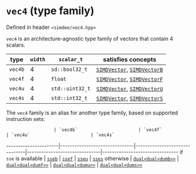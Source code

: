 # `vec4` (type family)

Defined in header `<simdee/vec4.hpp>`

`vec4` is an architecture-agnostic type family of vectors that contain 4 scalars.

type    | `width` | `scalar_t`      | satisfies concepts
--------|---------|-----------------|----------------------------------------------------------------
`vec4b` | 4       | `sd::bool32_t`  | [`SIMDVector`](SIMDVector.md), [`SIMDVectorB`](SIMDVectorB.md)
`vec4f` | 4       | `float`         | [`SIMDVector`](SIMDVector.md), [`SIMDVectorF`](SIMDVectorF.md)
`vec4u` | 4       | `std::uint32_t` | [`SIMDVector`](SIMDVector.md), [`SIMDVectorU`](SIMDVectorU.md)
`vec4s` | 4       | `std::int32_t`  | [`SIMDVector`](SIMDVector.md), [`SIMDVectorS`](SIMDVectorS.md)

The `vec4` family is an alias for another type family, based on supported instruction sets:

                      | `vec4b`                       | `vec4f`                       | `vec4u`                       | `vec4s`   
----------------------|-------------------------------|-------------------------------|-------------------------------|--------------------------------
if `sse` is available | [`sseb`](sse.md)              | [`ssef`](sse.md)              | [`sseu`](sse.md)              | [`sses`](sse.md)
otherwise             | [`dual<dual<dumb>>`](dual.md) | [`dual<dual<dumf>>`](dual.md) | [`dual<dual<dumu>>`](dual.md) | [`dual<dual<dums>>`](dual.md)
